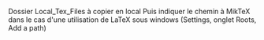 Dossier Local_Tex_Files à copier en local
Puis indiquer le chemin à MikTeX dans le cas d'une utilisation de LaTeX sous windows (Settings, onglet Roots, Add a path)
